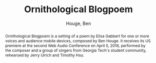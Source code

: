 --- 
title: "Ornithological Blogpoem" 
abstract: "Ornithological Blogpoem is a setting of a poem by Elisa Gabbert for one or more voices and audience mobile devices, composed by Ben Houge. It receives its US premiere at the second Web Audio Conference on April 5, 2016, performed by the composer and a group of singers from Georgia Tech's student community, rehearsed by Jerry Ulrich and Timothy Hsu." 
address: "Atlanta, Georgia" 
author: "Houge, Ben"
webAuthor: "Christian Baumann, Johanna Friederike, Jan-Torsten Milde" 
booktitle: "Proceedings of the International Web Audio Conference" 
editor: "Freeman, Jason and Lerch, Alexander and Paradis, Matthew" 
month: "Proceedings of the International Web Audio Conference"
pages: "1-1" 
publisher: "Georgia Tech" 
series: "WAC '18"
track: "Performance"  
year: "2016" 
id: "2016_EA_39" 
tags: year2016
media: https://smartech.gatech.edu/bitstream/handle/1853/54643/ornithological_videostream.html?sequence=8&isAllowed=y 
pdflink: /_data/papers/pdf/2016/2016_39.pdf
ISSN: 2663-5844
---